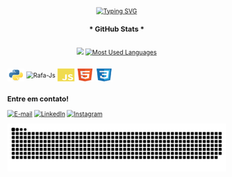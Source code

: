 <div style="text-align: center;" align="center">
    <a align="center" href="https://git.io/typing-svg">
    <img align="center" src="https://readme-typing-svg.demolab.com?font=Fira+Code&weight=500&size=22&pause=1000&color=70A5FD&center=true&vCenter=true&random=false&width=524&lines=%E2%8A%B9+Bem vindo+ao+meu+perfil!+%E2%8A%B9" alt="Typing SVG">
  </a>
  
</div>
<div style="text-align: center;" align="center">
  <h3>* GitHub Stats *</h3>
  <br>
  <!-- Card dos Posts -->
 <img src="https://github-readme-stats.vercel.app/api?username=andrelumos&show_icons=true&theme=tokyonight">

  <!-- Card das Linguagens -->
  <a href="https://github.com/mari4souza/github-readme-stats">
    <img src="https://github-readme-stats-git-masterrstaa-rickstaa.vercel.app/api/top-langs/?username=andrelumos&line_height=10&card_width=290&layout=compact&hide_title=false&count_private=true&langs_count=4&theme=tokyonight&show_icons=true&&hide=html,scss,less&border_radius=3&count_private=true" alt="Most Used Languages">
  </a>
</div>


 ##
<div>  <img align="center" alt="Rafa-Python" height="30" width="40" src="https://raw.githubusercontent.com/devicons/devicon/master/icons/python/python-original.svg">
  <img align="center" alt="Rafa-Js" height="30" width="40" src="https://cdn.jsdelivr.net/gh/devicons/devicon/icons/java/java-original.svg" height="25" alt="java logo"  />
  <img align="center" alt="Rafa-Js" height="30" width="40" src="https://raw.githubusercontent.com/devicons/devicon/master/icons/javascript/javascript-plain.svg">
  <img align="center" alt="Rafa-HTML" height="30" width="40" src="https://raw.githubusercontent.com/devicons/devicon/master/icons/html5/html5-original.svg">
  <img align="center" alt="Rafa-CSS" height="30" width="40" src="https://raw.githubusercontent.com/devicons/devicon/master/icons/css3/css3-original.svg">
</div>

##
 
<div> 
  <h3 align="left">Entre em contato!</h3>

[![E-mail](https://img.shields.io/badge/-Email-000?style=for-the-badge&logo=microsoft-outlook&logoColor=FF00F6&color:FFF)](mailto:contatoandresantiago@hotmail.com)
[![LinkedIn](https://img.shields.io/badge/-LinkedIn-000?style=for-the-badge&logo=linkedin&logoColor=FF00F6&color:FFF)](https://www.linkedin.com/in/andre-luis-santiago/)
[![Instagram](https://img.shields.io/badge/-Instagram-000?style=for-the-badge&logo=instagram&logoColor=FF00F6&color:FFF)](https://www.instagram.com/andre.lumos/)

</div>

<picture align="center">
  <source media="(prefers-color-scheme: dark)" srcset="https://raw.githubusercontent.com/andrelumos/andrelumos/output/github-contribution-grid-snake-dark.svg">
  <source media="(prefers-color-scheme: light)" srcset="https://raw.githubusercontent.com/andrelumos/andrelumos/output/github-contribution-grid-snake-dark.svg">
  <img align="center" alt="github contribution grid snake animation" src="https://raw.githubusercontent.com/andrelumos/andrelumos/output/github-contribution-grid-snake.svg">
</picture>
<!--
**andrelumos/andrelumos** is a ✨ _special_ ✨ repository because its `README.md` (this file) appears on your GitHub profile.

Here are some ideas to get you started:

- 🔭 I’m currently working on ...
- 🌱 I’m currently learning ...
- 👯 I’m looking to collaborate on ...
- 🤔 I’m looking for help with ...
- 💬 Ask me about ...
- 📫 How to reach me: ...
- 😄 Pronouns: ...
- ⚡ Fun fact: ...
-->
